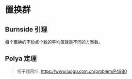 # 置换群

## Burnside 引理

每个置换的不动点个数的平均值就是不同的方案数。

## Polya 定理

> 板子题网址: https://www.luogu.com.cn/problem/P4980

```cpp

```
